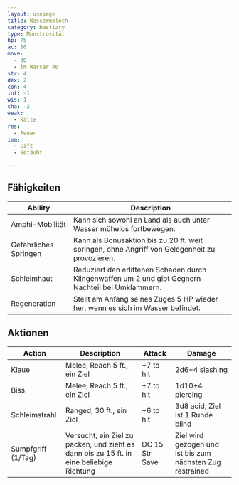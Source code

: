```yaml
---
layout: usepage
title: Wassermoloch
category: bestiary
type: Monstrosität
hp: 75
ac: 16
move:
  - 30
  - im Wasser 40
str: 4
dex: 2
con: 4
int: -1
wis: 1
cha: -2
weak:
  - Kälte
res:
  - Feuer
imm:
  - Gift
  - Betäubt

---
```


<!--more-->

## Fähigkeiten

| Ability               | Description                                                                                         |
|-----------------------|-----------------------------------------------------------------------------------------------------|
| Amphi-Mobilität       | Kann sich sowohl an Land als auch unter Wasser mühelos fortbewegen.                                 |
| Gefährliches Springen | Kann als Bonusaktion bis zu 20 ft. weit springen, ohne Angriff von Gelegenheit zu provozieren.      |
| Schleimhaut           | Reduziert den erlittenen Schaden durch Klingenwaffen um 2 und gibt Gegnern Nachteil bei Umklammern. |
| Regeneration          | Stellt am Anfang seines Zuges 5 HP wieder her, wenn es sich im Wasser befindet.                     |

## Aktionen

| Action             | Description                                                                              | Attack         | Damage                                                    |
|--------------------|------------------------------------------------------------------------------------------|----------------|-----------------------------------------------------------|
| Klaue              | Melee, Reach 5 ft., ein Ziel                                                             | +7 to hit      | 2d6+4 slashing                                            |
| Biss               | Melee, Reach 5 ft., ein Ziel                                                             | +7 to hit      | 1d10+4 piercing                                           |
| Schleimstrahl      | Ranged, 30 ft., ein Ziel                                                                 | +6 to hit      | 3d8 acid, Ziel ist 1 Runde blind                          |
| Sumpfgriff (1/Tag) | Versucht, ein Ziel zu packen, und zieht es dann bis zu 15 ft. in eine beliebige Richtung | DC 15 Str Save | Ziel wird gezogen und ist bis zum nächsten Zug restrained |